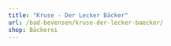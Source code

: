 ```yaml
---
title: "Kruse - Der Lecker Bäcker"
url: /bad-bevensen/kruse-der-lecker-baecker/
shop: Bäckerei
---
```


